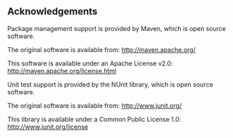 ## Acknowledgements
Package management support is provided by Maven, which is open
source software.

The original software is available from:
   http://maven.apache.org/

This software is available under an Apache License v2.0:
   http://maven.apache.org/license.html

Unit test support is provided by the NUnit library, which is open 
source software.

The original software is available from:
   http://www.junit.org/

This library is available under a Common Public License 1.0:
   http://www.junit.org/license

